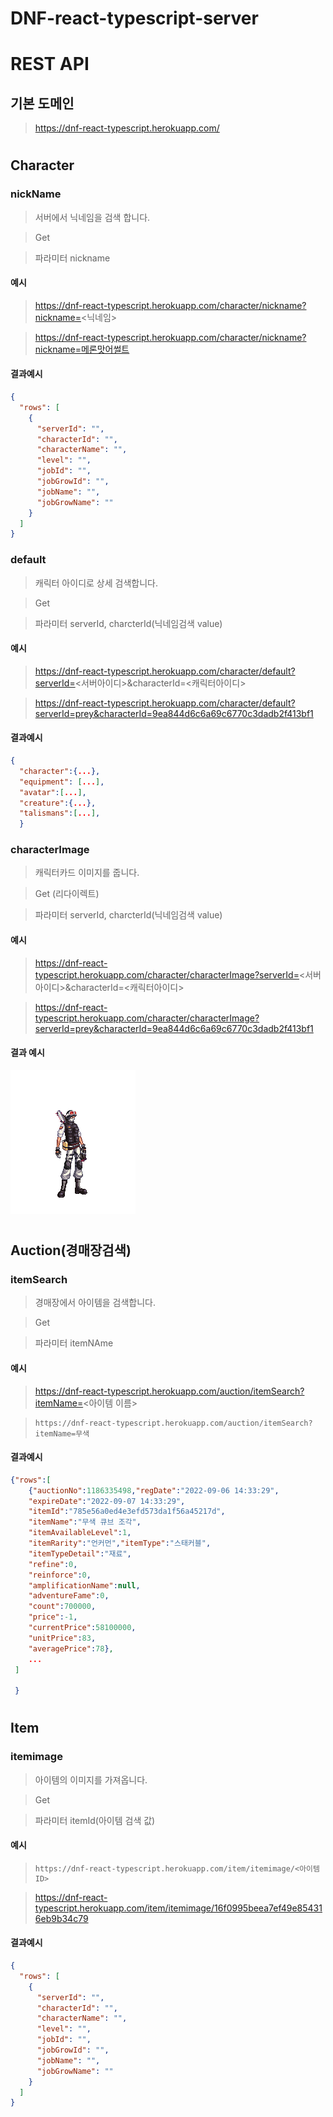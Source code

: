# DNF-react-typescript-server

# REST API

## 기본 도메인

> https://dnf-react-typescript.herokuapp.com/

#

## Character

### nickName

> 서버에서 닉네임을 검색 합니다.

> Get

> 파라미터 nickname

#### 예시

> https://dnf-react-typescript.herokuapp.com/character/nickname?nickname=<닉네임>

> https://dnf-react-typescript.herokuapp.com/character/nickname?nickname=메론맛어썰트

#### 결과예시

```json
{
  "rows": [
    {
      "serverId": "",
      "characterId": "",
      "characterName": "",
      "level": "",
      "jobId": "",
      "jobGrowId": "",
      "jobName": "",
      "jobGrowName": ""
    }
  ]
}
```

### default

> 캐릭터 아이디로 상세 검색합니다.

> Get

> 파라미터 serverId, charcterId(닉네임검색 value)

#### 예시

> https://dnf-react-typescript.herokuapp.com/character/default?serverId=<서버아이디>&characterId=<캐릭터아이디>

> https://dnf-react-typescript.herokuapp.com/character/default?serverId=prey&characterId=9ea844d6c6a69c6770c3dadb2f413bf1

#### 결과예시

```json
{
  "character":{...},
  "equipment": [...],
  "avatar":[...],
  "creature":{...},
  "talismans":[...],
  }
```

### characterImage

> 캐릭터카드 이미지를 줍니다.

> Get (리다이렉트)

> 파라미터 serverId, charcterId(닉네임검색 value)

#### 예시

> https://dnf-react-typescript.herokuapp.com/character/characterImage?serverId=<서버아이디>&characterId=<캐릭터아이디>

> https://dnf-react-typescript.herokuapp.com/character/characterImage?serverId=prey&characterId=9ea844d6c6a69c6770c3dadb2f413bf1

#### 결과 예시

![캐릭터이미지 API 예결과](/readmeAsset/%EC%BA%90%EB%A6%AD%ED%84%B0%EC%9D%B4%EB%AF%B8%EC%A7%80.png)

#

## Auction(경매장검색)

### itemSearch

> 경매장에서 아이템을 검색합니다.

> Get

> 파라미터 itemNAme

#### 예시

> https://dnf-react-typescript.herokuapp.com/auction/itemSearch?itemName=<아이템 이름>

>     https://dnf-react-typescript.herokuapp.com/auction/itemSearch?itemName=무색

#### 결과예시

```json
{"rows":[
    {"auctionNo":1186335498,"regDate":"2022-09-06 14:33:29",
    "expireDate":"2022-09-07 14:33:29",
    "itemId":"785e56a0ed4e3efd573da1f56a45217d",
    "itemName":"무색 큐브 조각",
    "itemAvailableLevel":1,
    "itemRarity":"언커먼","itemType":"스태커블",
    "itemTypeDetail":"재료",
    "refine":0,
    "reinforce":0,
    "amplificationName":null,
    "adventureFame":0,
    "count":700000,
    "price":-1,
    "currentPrice":58100000,
    "unitPrice":83,
    "averagePrice":78},
    ...
 ]

 }
```

#

## Item

### itemimage

> 아이템의 이미지를 가져옵니다.

> Get

> 파라미터 itemId(아이템 검색 값)

#### 예시

>     https://dnf-react-typescript.herokuapp.com/item/itemimage/<아이템ID>

> https://dnf-react-typescript.herokuapp.com/item/itemimage/16f0995beea7ef49e854316eb9b34c79

#### 결과예시

```json
{
  "rows": [
    {
      "serverId": "",
      "characterId": "",
      "characterName": "",
      "level": "",
      "jobId": "",
      "jobGrowId": "",
      "jobName": "",
      "jobGrowName": ""
    }
  ]
}
```
